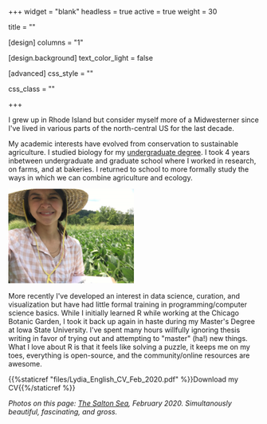 +++
widget = "blank"
headless = true
active = true
weight = 30

title = ""

[design]
columns = "1"

[design.background]
text_color_light = false

[advanced]
css_style = ""

css_class = ""

+++

I grew up in Rhode Island but consider myself more of a Midwesterner since I've lived in various parts of the north-central US for the last decade.  

My academic interests have evolved from conservation to sustainable agriculture. I studied biology for my [undergraduate degree](https://www.carleton.edu/). I took 4 years inbetween undergraduate and graduate school where I worked in research, on farms, and at bakeries. I returned to school to more formally study the ways in which we can combine agriculture and ecology. 

<img src="field_work_me.JPG" class = "center-block" alt = "Field work on an Iowa farm" style="width:50%;height:50%;">

More recently I've developed an interest in data science, curation, and visualization but have had little formal training in programming/computer science basics. While I initially learned R while working at the Chicago Botanic Garden, I took it back up again in haste during my Master's Degree at Iowa State University. I've spent many hours willfully ignoring thesis writing in favor of trying out and attempting to "master" (ha!) new things. What I love about R is that it feels like solving a puzzle, it keeps me on my toes, everything is open-source, and the community/online resources are awesome. 

{{%staticref "files/Lydia_English_CV_Feb_2020.pdf" %}}Download my CV{{%/staticref %}}

*Photos on this page: [The Salton Sea](https://en.wikipedia.org/wiki/Salton_Sea), February 2020. Simultanously beautiful, fascinating, and gross.*